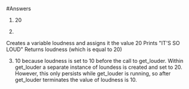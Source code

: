 #Answers

1. 20

2. 
 Creates a variable loudness and assigns it the value 20
 Prints "IT'S SO LOUD"
 Returns loudness (which is equal to 20)
 
 3. 10 because loudness is set to 10 before the call to get_louder. Within get_louder a separate instance of loundess is created and set 
 to 20. However, this only persists while get_louder is running, so after
 get_louder terminates the value of loudness is 10.